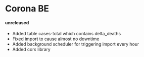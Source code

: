 # Corona BE

#### unreleased

- Added table cases-total which contains delta_deaths
- Fixed import to cause almost no downtime
- Added background scheduler for triggering import every hour
- Added cors library
